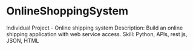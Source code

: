 # OnlineShoppingSystem
Individual Project - Online shipping system
Description: Build an online shipping application with web service access.
Skill: Python, APls, rest js, JSON, HTML
